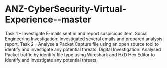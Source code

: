 # ANZ-CyberSecurity-Virtual-Experience--master
 Task 1 – Investigate E-mails sent in and report suspicious item.
Social Engineering Investigation: Investigated several emails and prepared analysis report.
Task 2 - Analyse a Packet Capture file using an open source tool to identify and investigate any potential threats.
Digital Investigation: Analysed Packet traffic by identify file type using Wireshark and HxD Hex Editor to identify and investigate any potential threats.

